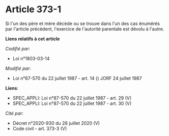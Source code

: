 # Article 373-1

Si l'un des père et mère décède ou se trouve dans l'un des cas énumérés par l'article précédent, l'exercice de l'autorité
parentale est dévolu à l'autre.

**Liens relatifs à cet article**

_Codifié par_:

  - Loi n°1803-03-14

_Modifié par_:

  - Loi n°87-570 du 22 juillet 1987 - art. 14 () JORF 24 juillet 1987

**Liens**:

  - SPEC_APPLI: Loi n°87-570 du 22 juillet 1987 - art. 29 (V)
  - SPEC_APPLI: Loi n°87-570 du 22 juillet 1987 - art. 30 (V)

_Cité par_:

  - Décret n°2020-930 du 28 juillet 2020 (V)
  - Code civil - art. 373-3 (V)
